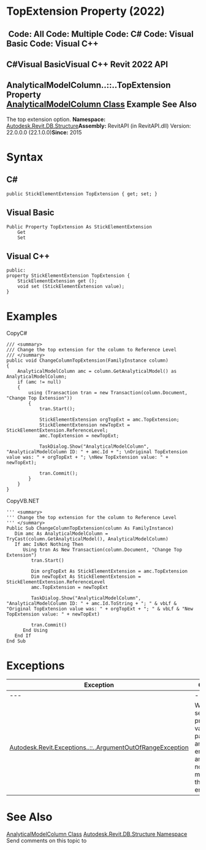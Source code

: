 # TopExtension Property (2022)

﻿
 Code: All Code: Multiple Code: C# Code: Visual Basic Code: Visual C++   
---  
C#Visual BasicVisual C++
Revit 2022 API  
---  
AnalyticalModelColumn..::..TopExtension Property   
[AnalyticalModelColumn Class](4ce2dfc6-1d91-1f4b-771f-a8ef6f40cf8b.md "AnalyticalModelColumn Class") Example See Also  
---  
The top extension option. 
**Namespace:** [Autodesk.Revit.DB.Structure](d586b341-f687-9d90-e96d-255806b7d4fc.md "Autodesk.Revit.DB.Structure Namespace")**Assembly:** RevitAPI (in RevitAPI.dll) Version: 22.0.0.0 (22.1.0.0)**Since:** 2015 
# Syntax
C#  
---  
```text
public StickElementExtension TopExtension { get; set; }
```
  
Visual Basic  
---  
```text
Public Property TopExtension As StickElementExtension
	Get
	Set
```
  
Visual C++  
---  
```text
public:
property StickElementExtension TopExtension {
	StickElementExtension get ();
	void set (StickElementExtension value);
}
```
  
# Examples
CopyC#
```text
/// <summary>
/// Change the top extension for the column to Reference Level
/// </summary>
public void ChangeColumnTopExtension(FamilyInstance column)
{
    AnalyticalModelColumn amc = column.GetAnalyticalModel() as AnalyticalModelColumn;
    if (amc != null)
    {
        using (Transaction tran = new Transaction(column.Document, "Change Top Extension"))
        {
            tran.Start();

            StickElementExtension orgTopExt = amc.TopExtension;
            StickElementExtension newTopExt = StickElementExtension.ReferenceLevel;
            amc.TopExtension = newTopExt;

            TaskDialog.Show("AnalyticalModelColumn", "AnalyticalModelColumn ID: " + amc.Id + "; \nOriginal TopExtension value was: " + orgTopExt + "; \nNew TopExtension value: " + newTopExt);

            tran.Commit();
        }
    }
}
```

CopyVB.NET
```text
''' <summary>
''' Change the top extension for the column to Reference Level
''' </summary>
Public Sub ChangeColumnTopExtension(column As FamilyInstance)
   Dim amc As AnalyticalModelColumn = TryCast(column.GetAnalyticalModel(), AnalyticalModelColumn)
   If amc IsNot Nothing Then
      Using tran As New Transaction(column.Document, "Change Top Extension")
         tran.Start()

         Dim orgTopExt As StickElementExtension = amc.TopExtension
         Dim newTopExt As StickElementExtension = StickElementExtension.ReferenceLevel
         amc.TopExtension = newTopExt

         TaskDialog.Show("AnalyticalModelColumn", "AnalyticalModelColumn ID: " + amc.Id.ToString + "; " & vbLf & "Original TopExtension value was: " + orgTopExt + "; " & vbLf & "New TopExtension value: " + newTopExt)

         tran.Commit()
      End Using
   End If
End Sub
```

# Exceptions
| Exception | Condition |
| --- | --- |
| --- | --- |
| [Autodesk.Revit.Exceptions..::..ArgumentOutOfRangeException](60f148c9-ece0-a6bb-4e12-bb4a9c8c8a24.md "ArgumentOutOfRangeException Class") | When setting this property: A value passed for an enumeration argument is not a member of that enumeration |

# See Also
[AnalyticalModelColumn Class](4ce2dfc6-1d91-1f4b-771f-a8ef6f40cf8b.md "AnalyticalModelColumn Class")
[Autodesk.Revit.DB.Structure Namespace](d586b341-f687-9d90-e96d-255806b7d4fc.md "Autodesk.Revit.DB.Structure Namespace")
Send comments on this topic to 